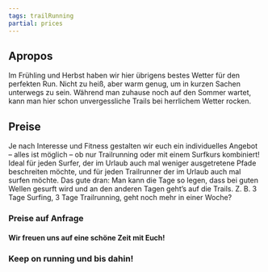 ```yaml
---
tags: trailRunning
partial: prices
---
```


## Apropos

Im Frühling und Herbst haben wir hier übrigens bestes Wetter für den perfekten Run. Nicht zu heiß, aber warm genug, um in kurzen Sachen unterwegs zu sein. Während man zuhause noch auf den Sommer wartet, kann man hier schon unvergessliche Trails bei herrlichem Wetter rocken.

## Preise

Je nach Interesse und Fitness gestalten wir euch ein individuelles Angebot – alles ist möglich – ob nur Trailrunning oder mit einem Surfkurs kombiniert! Ideal für jeden Surfer, der im Urlaub auch mal weniger ausgetretene Pfade beschreiten möchte, und für jeden Trailrunner der im Urlaub auch mal surfen möchte. Das gute dran: Man kann die Tage so legen, dass bei guten Wellen gesurft wird und an den anderen Tagen geht’s auf die Trails. Z. B. 3 Tage Surfing, 3 Tage Trailrunning, geht noch mehr in einer Woche?

### Preise auf Anfrage

#### Wir freuen uns auf eine schöne Zeit mit Euch!

### Keep on running und bis dahin!
